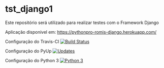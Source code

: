# tst_django1
Este repositório será utilizado para realizar testes com o Framework Django

Aplicação disponivel em: https://pythonpro-romis-django.herokuapp.com/

Configuração do Travis-CI
[![Build Status](https://travis-ci.org/romilsonlemes/tst_django1.svg?branch=master)](https://travis-ci.org/romilsonlemes/tst_django1)

Configuração do PyUp
[![Updates](https://pyup.io/repos/github/romilsonlemes/tst_django1/shield.svg)](https://pyup.io/repos/github/romilsonlemes/tst_django1/)

Configuração do Python 3
[![Python 3](https://pyup.io/repos/github/romilsonlemes/tst_django1/python-3-shield.svg)](https://pyup.io/repos/github/romilsonlemes/tst_django1/)

